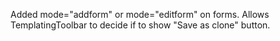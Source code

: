 Added mode="addform" or mode="editform" on forms. Allows TemplatingToolbar to
decide if to show "Save as clone" button.
